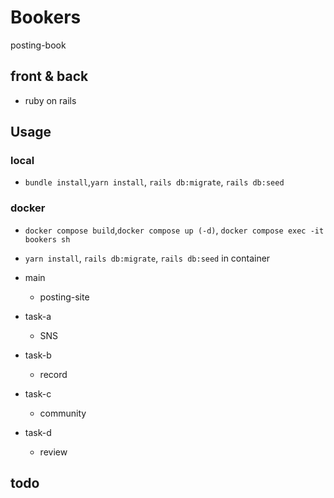 # Bookers

posting-book

## front & back

- ruby on rails

## Usage

### local

- `bundle install`,`yarn install`, `rails db:migrate`, `rails db:seed`

### docker

- `docker compose build`,`docker compose up (-d)`, `docker compose exec -it bookers sh`
- `yarn install`, `rails db:migrate`, `rails db:seed` in container

- main
  - posting-site
- task-a
  - SNS
- task-b
  - record
- task-c
  - community
- task-d
  - review

## todo


